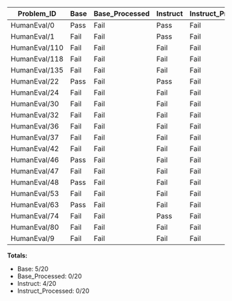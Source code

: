 | Problem_ID | Base | Base_Processed | Instruct | Instruct_Processed |
|------------|------|----------------|----------|---------------------|
| HumanEval/0 | Pass | Fail | Pass | Fail |
| HumanEval/1 | Fail | Fail | Pass | Fail |
| HumanEval/110 | Fail | Fail | Fail | Fail |
| HumanEval/118 | Fail | Fail | Fail | Fail |
| HumanEval/135 | Fail | Fail | Fail | Fail |
| HumanEval/22 | Pass | Fail | Pass | Fail |
| HumanEval/24 | Fail | Fail | Fail | Fail |
| HumanEval/30 | Fail | Fail | Fail | Fail |
| HumanEval/32 | Fail | Fail | Fail | Fail |
| HumanEval/36 | Fail | Fail | Fail | Fail |
| HumanEval/37 | Fail | Fail | Fail | Fail |
| HumanEval/42 | Fail | Fail | Fail | Fail |
| HumanEval/46 | Pass | Fail | Fail | Fail |
| HumanEval/47 | Fail | Fail | Fail | Fail |
| HumanEval/48 | Pass | Fail | Fail | Fail |
| HumanEval/53 | Fail | Fail | Fail | Fail |
| HumanEval/63 | Pass | Fail | Fail | Fail |
| HumanEval/74 | Fail | Fail | Pass | Fail |
| HumanEval/80 | Fail | Fail | Fail | Fail |
| HumanEval/9 | Fail | Fail | Fail | Fail |

**Totals:**
- Base: 5/20
- Base_Processed: 0/20
- Instruct: 4/20
- Instruct_Processed: 0/20